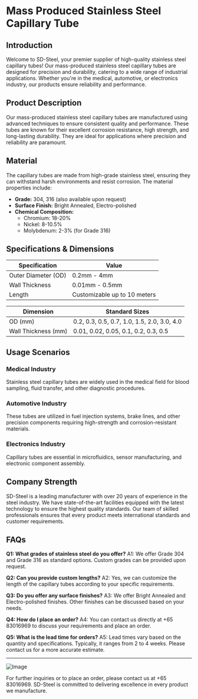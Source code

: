 # Mass Produced Stainless Steel Capillary Tube

## Introduction

Welcome to SD-Steel, your premier supplier of high-quality stainless steel capillary tubes! Our mass-produced stainless steel capillary tubes are designed for precision and durability, catering to a wide range of industrial applications. Whether you're in the medical, automotive, or electronics industry, our products ensure reliability and performance.

## Product Description

Our mass-produced stainless steel capillary tubes are manufactured using advanced techniques to ensure consistent quality and performance. These tubes are known for their excellent corrosion resistance, high strength, and long-lasting durability. They are ideal for applications where precision and reliability are paramount.

## Material

The capillary tubes are made from high-grade stainless steel, ensuring they can withstand harsh environments and resist corrosion. The material properties include:

- **Grade:** 304, 316 (also available upon request)
- **Surface Finish:** Bright Annealed, Electro-polished
- **Chemical Composition:** 
  - Chromium: 18-20%
  - Nickel: 8-10.5%
  - Molybdenum: 2-3% (for Grade 316)

## Specifications & Dimensions

| Specification | Value |
|---------------|-------|
| Outer Diameter (OD) | 0.2mm - 4mm |
| Wall Thickness | 0.01mm - 0.5mm |
| Length | Customizable up to 10 meters |

| Dimension | Standard Sizes |
|-----------|----------------|
| OD (mm)   | 0.2, 0.3, 0.5, 0.7, 1.0, 1.5, 2.0, 3.0, 4.0 |
| Wall Thickness (mm) | 0.01, 0.02, 0.05, 0.1, 0.2, 0.3, 0.5 |

## Usage Scenarios

### Medical Industry
Stainless steel capillary tubes are widely used in the medical field for blood sampling, fluid transfer, and other diagnostic procedures.

### Automotive Industry
These tubes are utilized in fuel injection systems, brake lines, and other precision components requiring high-strength and corrosion-resistant materials.

### Electronics Industry
Capillary tubes are essential in microfluidics, sensor manufacturing, and electronic component assembly.

## Company Strength

SD-Steel is a leading manufacturer with over 20 years of experience in the steel industry. We have state-of-the-art facilities equipped with the latest technology to ensure the highest quality standards. Our team of skilled professionals ensures that every product meets international standards and customer requirements.

## FAQs

**Q1: What grades of stainless steel do you offer?**
A1: We offer Grade 304 and Grade 316 as standard options. Custom grades can be provided upon request.

**Q2: Can you provide custom lengths?**
A2: Yes, we can customize the length of the capillary tubes according to your specific requirements.

**Q3: Do you offer any surface finishes?**
A3: We offer Bright Annealed and Electro-polished finishes. Other finishes can be discussed based on your needs.

**Q4: How do I place an order?**
A4: You can contact us directly at +65 83016969 to discuss your requirements and place an order.

**Q5: What is the lead time for orders?**
A5: Lead times vary based on the quantity and specifications. Typically, it ranges from 2 to 4 weeks. Please contact us for a more accurate estimate.

---

![Image](https://github.com/user-attachments/assets/2567258e-e124-4816-932d-1809bd27ef0b)

For further inquiries or to place an order, please contact us at +65 83016969. SD-Steel is committed to delivering excellence in every product we manufacture.